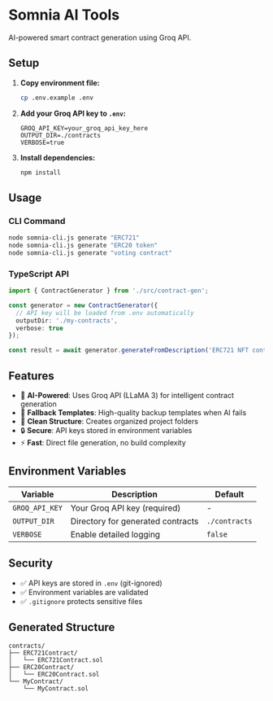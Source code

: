 # Somnia AI Tools

AI-powered smart contract generation using Groq API.

## Setup

1. **Copy environment file:**
   ```bash
   cp .env.example .env
   ```

2. **Add your Groq API key to `.env`:**
   ```
   GROQ_API_KEY=your_groq_api_key_here
   OUTPUT_DIR=./contracts
   VERBOSE=true
   ```

3. **Install dependencies:**
   ```bash
   npm install
   ```

## Usage

### CLI Command
```bash
node somnia-cli.js generate "ERC721"
node somnia-cli.js generate "ERC20 token"
node somnia-cli.js generate "voting contract"
```

### TypeScript API
```typescript
import { ContractGenerator } from './src/contract-gen';

const generator = new ContractGenerator({
  // API key will be loaded from .env automatically
  outputDir: './my-contracts',
  verbose: true
});

const result = await generator.generateFromDescription('ERC721 NFT contract');
```

## Features

- 🤖 **AI-Powered**: Uses Groq API (LLaMA 3) for intelligent contract generation
- 🔄 **Fallback Templates**: High-quality backup templates when AI fails
- 📁 **Clean Structure**: Creates organized project folders
- 🔒 **Secure**: API keys stored in environment variables
- ⚡ **Fast**: Direct file generation, no build complexity

## Environment Variables

| Variable | Description | Default |
|----------|-------------|---------|
| `GROQ_API_KEY` | Your Groq API key (required) | - |
| `OUTPUT_DIR` | Directory for generated contracts | `./contracts` |
| `VERBOSE` | Enable detailed logging | `false` |

## Security

- ✅ API keys are stored in `.env` (git-ignored)
- ✅ Environment variables are validated
- ✅ `.gitignore` protects sensitive files

## Generated Structure

```
contracts/
├── ERC721Contract/
│   └── ERC721Contract.sol
├── ERC20Contract/
│   └── ERC20Contract.sol
└── MyContract/
    └── MyContract.sol
```
